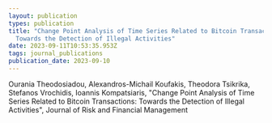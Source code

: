 ```yaml
---
layout: publication
types: publication
title: "Change Point Analysis of Time Series Related to Bitcoin Transactions:
  Towards the Detection of Illegal Activities"
date: 2023-09-11T10:53:35.953Z
tags: journal_publications
publication_date: 2023-09-10
---
```

<!--StartFragment-->

Ourania Theodosiadou, Alexandros-Michail Koufakis, Theodora Tsikrika, Stefanos Vrochidis, Ioannis Kompatsiaris, "Change Point Analysis of Time Series Related to Bitcoin Transactions: Towards the Detection of Illegal Activities", Journal of Risk and Financial Management

<!--EndFragment-->